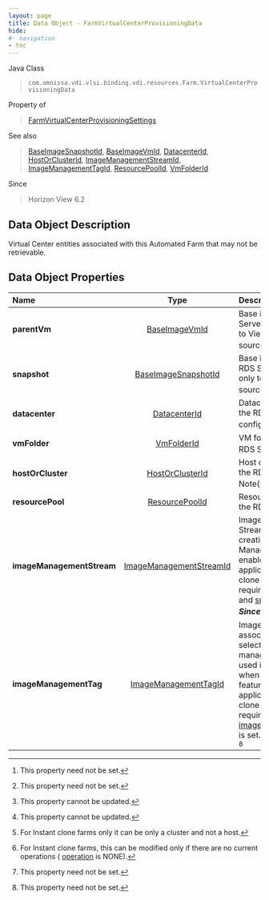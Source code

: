 ```yaml
---
layout: page
title: Data Object - FarmVirtualCenterProvisioningData
hide:
#- navigation
- toc
---
```






Java Class
> `com.omnissa.vdi.vlsi.binding.vdi.resources.Farm.VirtualCenterProvisioningData`

Property of
> [FarmVirtualCenterProvisioningSettings](vdi.resources.Farm.VirtualCenterProvisioningSettings.md#field_detail)

See also
> [BaseImageSnapshotId](vdi.entity.BaseImageSnapshotId.md), [BaseImageVmId](vdi.entity.BaseImageVmId.md), [DatacenterId](vdi.entity.DatacenterId.md), [HostOrClusterId](vdi.entity.HostOrClusterId.md), [ImageManagementStreamId](vdi.entity.ImageManagementStreamId.md), [ImageManagementTagId](vdi.entity.ImageManagementTagId.md), [ResourcePoolId](vdi.entity.ResourcePoolId.md), [VmFolderId](vdi.entity.VmFolderId.md)

Since
> Horizon View 6.2


## Data Object Description

Virtual Center entities associated with this Automated Farm that may not be retrievable.

## Data Object Properties

 Name | Type | Description
:---|:---:|:---
**parentVm**| [BaseImageVmId](vdi.entity.BaseImageVmId.md)|  Base image VM for RDS Servers. Applicable only to View Composer sourced RDS Servers. [^1]
**snapshot**| [BaseImageSnapshotId](vdi.entity.BaseImageSnapshotId.md)|  Base image snapshot for RDS Servers. Applicable only to View Composer sourced RDS Servers. [^1]
**datacenter**| [DatacenterId](vdi.entity.DatacenterId.md)|  Datacenter within which the RDS Servers are configured. [^2]
**vmFolder**| [VmFolderId](vdi.entity.VmFolderId.md)|  VM folder to deploy the RDS Servers to. [^2]
**hostOrCluster**| [HostOrClusterId](vdi.entity.HostOrClusterId.md)|  Host or cluster to deploy the RDS Servers in. Note(s) :- [^125] [^187]
**resourcePool**| [ResourcePoolId](vdi.entity.ResourcePoolId.md)|  Resource pool to deploy the RDS Servers.
**imageManagementStream**| [ImageManagementStreamId](vdi.entity.ImageManagementStreamId.md)|  Image Management Stream to be used in Farm creation when Image Management feature is enabled. This is applicable for Instant clone Farms only. This is required when [parentVm](vdi.resources.Farm.VirtualCenterProvisioningData.md#parentVm) and [snapshot](vdi.resources.Farm.VirtualCenterProvisioningData.md#snapshot) are unset.  **_Since_** Horizon 7.10 [^1]
**imageManagementTag**| [ImageManagementTagId](vdi.entity.ImageManagementTagId.md)|  Image Management Tag associated with the selected image management stream to be used in Farm creation when Image Management feature is enabled. This is applicable for Instant clone Farms only. This is required when [imageManagementStream](vdi.resources.Farm.VirtualCenterProvisioningData.md#imageManagementStream) is set.  **_Since_** Horizon 7.10 [^1]


 


[^1]: This property need not be set.
[^2]: This property cannot be updated.
[^125]: For Instant clone farms only it can be only a cluster and not a host.
[^187]: For Instant clone farms, this can be modified only if there are no current operations ( [operation](vdi.resources.Farm.InstantCloneProvisioningStatusData.md#operation) is NONE).